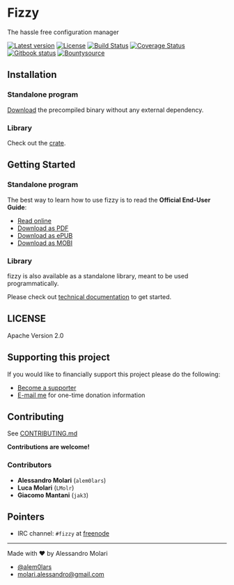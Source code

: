 # Fizzy

The hassle free configuration manager

[![Latest version](https://img.shields.io/crates/v/abort_on_panic.svg)][crate]
[![License][license_image]][license_link]
[![Build Status][travis_status_image]][travis_status_link]
[![Coverage Status][coveralls_status_image]][coveralls_status_link]
[![Gitbook status][gitbook_status_image]][gitbook_status_link]
[![Bountysource][bountysource_image]][bountysource_link]

## Installation

### Standalone program

[Download][release_latest] the precompiled binary without any external
dependency.

### Library

Check out the [crate][crate].

## Getting Started

### Standalone program

The best way to learn how to use fizzy is to read the
**Official End-User Guide**:

* [Read online][read_end_user_guide]
* [Download as PDF][download_pdf_end_user_guide]
* [Download as ePUB][download_epub_end_user_guide]
* [Download as MOBI][download_mobi_end_user_guide]

### Library

fizzy is also available as a standalone library, meant to be used 
programmatically.

Please check out [technical documentation][technical_documentation] to get
started.

## LICENSE

Apache Version 2.0

## Supporting this project

If you would like to financially support this project please do the following:

* [Become a supporter](https://www.bountysource.com/teams/fizzy)
* [E-mail me](mailto:molari.alessandro@gmail.com) for one-time donation information

## Contributing

See [CONTRIBUTING.md][contributing]

**Contributions are welcome!**

### Contributors

* **Alessandro Molari** (`alem0lars`)
* **Luca Molari** (`LMolr`)
* **Giacomo Mantani** (`jak3`)

## Pointers

* IRC channel: `#fizzy` at [freenode][irc]

----

Made with ♥ by Alessandro Molari

* [@alem0lars][twitter]
* [molari.alessandro@gmail.com][send_email]

<!-- Link declarations -->

[twitter]:    https://twitter.com/alem0lars
[send_email]: mailto:molari.alessandro@gmail.com
[irc]:        https://webchat.freenode.net/?channels=fizzy

[technical_documentation]: https://docs.rs/fizzy/3.0.0
[contributing]: ./CONTRIBUTING.md

[release_latest]: https://github.com/alem0lars/fizzy/releases/latest
[crate]:          https://crates.io/crates/fizzy

[read_end_user_guide]:          https://www.gitbook.com/read/book/alem0lars/fizzy
[download_pdf_end_user_guide]:  https://www.gitbook.com/download/pdf/book/alem0lars/fizzy
[download_epub_end_user_guide]: https://www.gitbook.com/download/epub/book/alem0lars/fizzy
[download_mobi_end_user_guide]: https://www.gitbook.com/download/mobi/book/alem0lars/fizzy

[license_image]: https://img.shields.io/github/license/alem0lars/fizzy.svg
[license_link]:  ./LICENSE

[bountysource_image]: https://img.shields.io/bountysource/team/fizzy/activity.svg
[bountysource_link]:  https://www.bountysource.com/teams/fizzy

[gitbook_status_image]: https://www.gitbook.com/button/status/book/alem0lars/fizzy
[gitbook_status_link]:  https://www.gitbook.io/book/alem0lars/fizzy/activity

[travis_status_image]: https://travis-ci.org/alem0lars/fizzy.svg?branch=develop
[travis_status_link]:  https://travis-ci.org/alem0lars/fizzy

[coveralls_status_image]: https://coveralls.io/repos/github/alem0lars/fizzy/badge.svg?branch=develop
[coveralls_status_link]:  https://coveralls.io/github/alem0lars/fizzy?branch=develop
